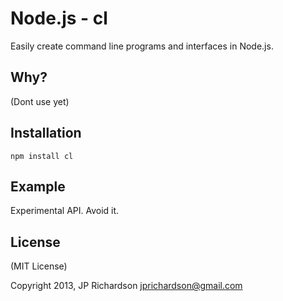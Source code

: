 Node.js - cl
================

Easily create command line programs and interfaces in Node.js.


Why?
----

(Dont use yet)


Installation
------------

    npm install cl



Example
------

Experimental API. Avoid it.



License
-------

(MIT License)

Copyright 2013, JP Richardson  <jprichardson@gmail.com>


